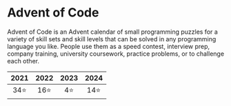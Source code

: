 # Advent of Code

Advent of Code is an Advent calendar of small programming puzzles for a variety of skill sets and skill levels that can be solved in any programming language you like. People use them as a speed contest, interview prep, company training, university coursework, practice problems, or to challenge each other.

| 2021 | 2022 | 2023 | 2024 |
|:----:|:----:|:----:|:----:|
| 34⭐  | 16⭐  |  4⭐  | 14⭐  |
